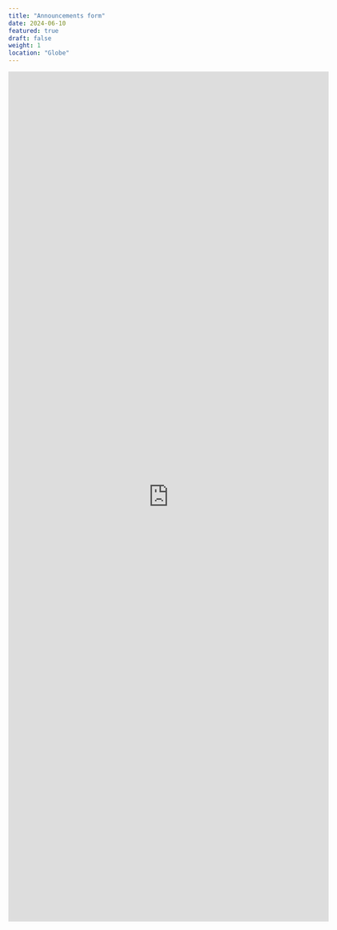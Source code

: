 ```yaml
---
title: "Announcements form"
date: 2024-06-10
featured: true
draft: false
weight: 1
location: "Globe"
---
```

<!-- Embed Google Form -->
<iframe src="https://docs.google.com/forms/d/e/1FAIpQLSfZLC_JOI8cPpIkv8rRmvUJ0f2I3s8Rnb7Lx9xiWFvQ6Qq0hQ/viewform?embedded=true" width="640" height="1695" frameborder="0" marginheight="0" marginwidth="0">Loading…</iframe>

